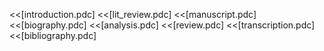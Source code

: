 <<[introduction.pdc]
<<[lit_review.pdc]
<<[manuscript.pdc]
<<[biography.pdc]
<<[analysis.pdc]
<<[review.pdc]
<<[transcription.pdc]
<<[bibliography.pdc]

